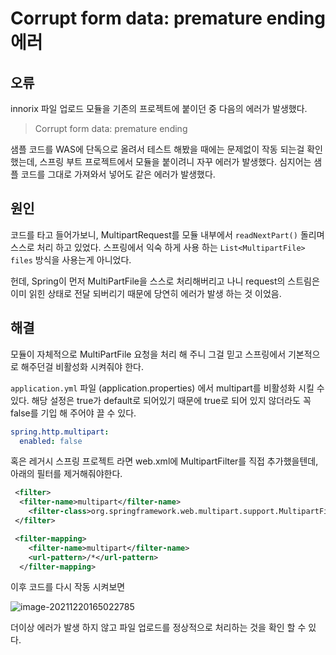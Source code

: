 # Corrupt form data: premature ending 에러

## 오류

innorix 파일 업로드 모듈을 기존의 프로젝트에 붙이던 중 다음의 에러가 발생했다.

> Corrupt form data: premature ending

샘플 코드를 WAS에 단독으로 올려서 테스트 해봤을 때에는 문제없이 작동 되는걸 확인 했는데, 스프링 부트 프로젝트에서 모듈을 붙이려니 자꾸 에러가 발생했다. 심지어는 샘플 코드를 그대로 가져와서 넣어도 같은 에러가 발생했다.

## 원인

코드를 타고 들어가보니, MultipartRequest를 모듈 내부에서 `readNextPart()` 돌리며 스스로 처리 하고 있었다. 스프링에서 익숙 하게 사용 하는 `List<MultipartFile> files` 방식을 사용는게 아니었다.

헌데, Spring이 먼저 MultiPartFile을 스스로 처리해버리고 나니 request의 스트림은 이미 읽힌 상태로 전달 되버리기 때문에 당연히 에러가 발생 하는 것 이었음.

## 해결

모듈이 자체적으로 MultiPartFile 요청을 처리 해 주니 그걸 믿고 스프링에서 기본적으로 해주던걸 비활성화 시켜줘야 한다.

`application.yml` 파일 (application.properties) 에서 multipart를 비활성화 시킬 수 있다. 해당 설정은 true가 default로 되어있기 때문에 true로 되어 있지 않더라도 꼭 false를 기입 해 주어야 끌 수 있다.

```yml
spring.http.multipart:
  enabled: false
```

혹은 레거시 스프링 프로젝트 라면 web.xml에 MultipartFilter를 직접 추가했을텐데, 아래의 필터를 제거해줘야한다.

```xml
 <filter>
  <filter-name>multipart</filter-name>
    <filter-class>org.springframework.web.multipart.support.MultipartFilter</filter-class>
 </filter>

 <filter-mapping>
    <filter-name>multipart</filter-name>
    <url-pattern>/*</url-pattern>
  </filter-mapping>

```

이후 코드를 다시 작동 시켜보면

![image-20211220165022785](/home/shane/Documents/git/mdblog/devlife/todayError/20211220.assets/image-20211220165022785.png)

더이상 에러가 발생 하지 않고 파일 업로드를 정상적으로 처리하는 것을 확인 할 수 있다.